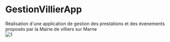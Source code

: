 # GestionVillierApp  
Réalisation d'une application de gestion des prestations et des évenements proposés par la Mairie de villiers sur Marne  
![1](https://user-images.githubusercontent.com/71152540/172053823-a8d160b3-d0db-4d09-87d3-8bd798a47601.PNG)
